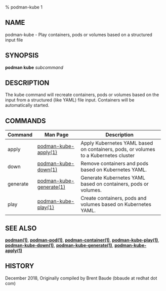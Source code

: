 % podman-kube 1

## NAME

podman\-kube - Play containers, pods or volumes based on a structured input file

## SYNOPSIS

**podman kube** _subcommand_

## DESCRIPTION

The kube command will recreate containers, pods or volumes based on the input from a structured (like YAML)
file input. Containers will be automatically started.

## COMMANDS

| Command  | Man Page                                                       | Description                                                                         |
| -------- | -------------------------------------------------------------- | ----------------------------------------------------------------------------------- |
| apply    | [podman-kube-apply(1)](podman-kube/podman-kube-apply.md)       | Apply Kubernetes YAML based on containers, pods, or volumes to a Kubernetes cluster |
| down     | [podman-kube-down(1)](podman-kube/podman-kube-down.md)         | Remove containers and pods based on Kubernetes YAML.                                |
| generate | [podman-kube-generate(1)](podman-kube/podman-kube-generate.md) | Generate Kubernetes YAML based on containers, pods or volumes.                      |
| play     | [podman-kube-play(1)](podman-kube/podman-kube-play.md)         | Create containers, pods and volumes based on Kubernetes YAML.                       |

## SEE ALSO

**[podman(1)](podman.md)**, **[podman-pod(1)](podman-pod/podman-pod.md)**, **[podman-container(1)](podman-container/podman-container.md)**, **[podman-kube-play(1)](podman-kube/podman-kube-play.md)**, **[podman-kube-down(1)](podman-kube/podman-kube-down.md)**, **[podman-kube-generate(1)](podman-kube/podman-kube-generate.md)**, **[podman-kube-apply(1)](podman-kube/podman-kube-apply.md)**

## HISTORY

December 2018, Originally compiled by Brent Baude (bbaude at redhat dot com)
